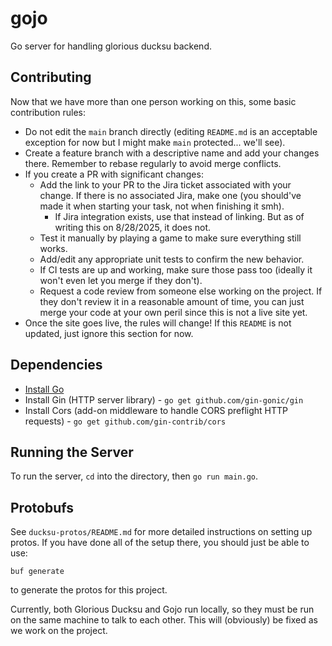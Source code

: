 # gojo
Go server for handling glorious ducksu backend.

## Contributing
Now that we have more than one person working on this, some basic contribution rules:
- Do not edit the `main` branch directly (editing `README.md` is an acceptable exception for now but I might make `main` protected... we'll see).
- Create a feature branch with a descriptive name and add your changes there. Remember to rebase regularly to avoid merge conflicts.
- If you create a PR with significant changes:
  - Add the link to your PR to the Jira ticket associated with your change. If there is no associated Jira, make one (you should've made it when starting your task, not when finishing it smh).
    - If Jira integration exists, use that instead of linking. But as of writing this on 8/28/2025, it does not.
  - Test it manually by playing a game to make sure everything still works.
  - Add/edit any appropriate unit tests to confirm the new behavior.
  - If CI tests are up and working, make sure those pass too (ideally it won't even let you merge if they don't).
  - Request a code review from someone else working on the project. If they don't review it in a reasonable amount of time, you can just merge your code at your own peril since this is not a live site yet.
- Once the site goes live, the rules will change! If this `README` is not updated, just ignore this section for now.

## Dependencies
- [Install Go](https://go.dev/doc/install)
- Install Gin (HTTP server library) -  `go get github.com/gin-gonic/gin`
- Install Cors (add-on middleware to handle CORS preflight HTTP requests) - `go get github.com/gin-contrib/cors`

## Running the Server
To run the server, `cd` into the directory, then `go run main.go`.

## Protobufs
See `ducksu-protos/README.md` for more detailed instructions on setting up protos. If you have done all of the setup there, you should just be able to use:
```shell
buf generate
```
to generate the protos for this project.

Currently, both Glorious Ducksu and Gojo run locally, so they must be run on the same machine to talk to each other. This will (obviously) be fixed as we work on the project.
